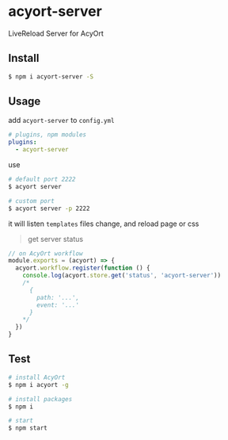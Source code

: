 # acyort-server

LiveReload Server for AcyOrt

## Install

```bash
$ npm i acyort-server -S
```

## Usage

add `acyort-server` to `config.yml`

```yml
# plugins, npm modules
plugins:
  - acyort-server
```

use

```bash
# default port 2222
$ acyort server

# custom port
$ acyort server -p 2222
```

it will listen `templates` files change, and reload page or css

> get server status

```js
// on AcyOrt workflow
module.exports = (acyort) => {
  acyort.workflow.register(function () {
    console.log(acyort.store.get('status', 'acyort-server'))
    /*
      {
        path: '...',
        event: '...'
      }
    */
  })
}
```

## Test

```bash
# install AcyOrt
$ npm i acyort -g

# install packages
$ npm i

# start
$ npm start
```

